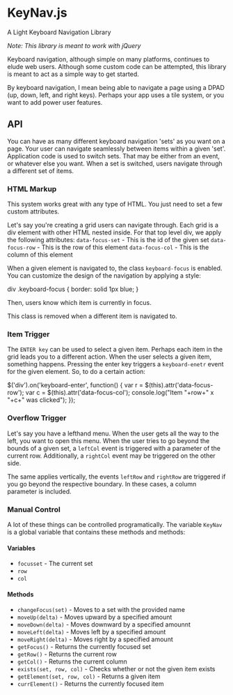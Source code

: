 KeyNav.js
=========

A Light Keyboard Navigation Library

*Note: This library is meant to work with jQuery*

Keyboard navigation, although simple on many platforms, continues to elude web users. Although some custom code can be attempted, this library is meant to act as a simple way to get started.

By keyboard navigation, I mean being able to navigate a page using a DPAD (up, down, left, and right keys). Perhaps your app uses a tile system, or you want to add power user features. 

## API
You can have as many different keyboard navigation 'sets' as you want on a page. Your user can navigate seamlessly between items within a given 'set'. Application code is used to switch sets. That may be either from an event, or whatever else you want. When a set is switched, users navigate through a different set of items.

### HTML Markup
This system works great with any type of HTML. You just need to set a few custom attributes. 

Let's say you're creating a grid users can navigate through. Each grid is a div element with other HTML nested inside. For that top level div, we apply the following attributes:
`data-focus-set` - This is the id of the given set
`data-focus-row` - This is the row of this element
`data-focus-col` - This is the column of this element

When a given element is navigated to, the class `keyboard-focus` is enabled. You can customize the design of the navigation by applying a style:
    
  div .keyboard-focus {
    border: solid 1px blue;
  }

Then, users know which item is currently in focus.

This class is removed when a different item is navigated to.

### Item Trigger
The `ENTER key` can be used to select a given item. Perhaps each item in the grid leads you to a different action. When the user selects a given item, something happens. Pressing the enter key triggers a `keyboard-enetr` event for the given element. So, to do a certain action:

  $('div').on('keyboard-enter', function() {
    var r = $(this).attr('data-focus-row');
    var c = $(this).attr('data-focus-col');
    console.log("Item "+row+" x "+c+" was clicked");
  });
  
### Overflow Trigger
Let's say you have a lefthand menu. When the user gets all the way to the left, you want to open this menu. When the user tries to go beyond the bounds of a given set, a `leftCol` event is triggered with a parameter of the current row. Additionally, a `rightCol` event may be triggered on the other side.

The same applies vertically, the events `leftRow` and `rightRow` are triggered if you go beyond the respective boundary. In these cases, a column parameter is included.

### Manual Control
A lot of these things can be controlled programatically. The variable `KeyNav` is a global variable that contains these methods and methods:

#### Variables

* `focusset` - The current set
* `row` 
* `col`

#### Methods

* `changeFocus(set)` - Moves to a set with the provided name
* `moveUp(delta)` - Moves upward by a specified amount
* `moveDown(delta)` - Moves downward by a specified amounnt
* `moveLeft(delta)` - Moves left by a specified amount
* `moveRight(delta)` - Moves right by a specified amount
* `getFocus()` - Returns the currently focused set
* `getRow()` - Returns the current row
* `getCol()` - Returns the current column
* `exists(set, row, col)` - Checks whether or not the given item exists
* `getElement(set, row, col)` - Returns a given item
* `currElement()` - Returns the currently focused item
